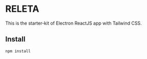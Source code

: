 # RELETA
This is the starter-kit of Electron ReactJS app with Tailwind CSS.

## Install
```sh
npm install
```
